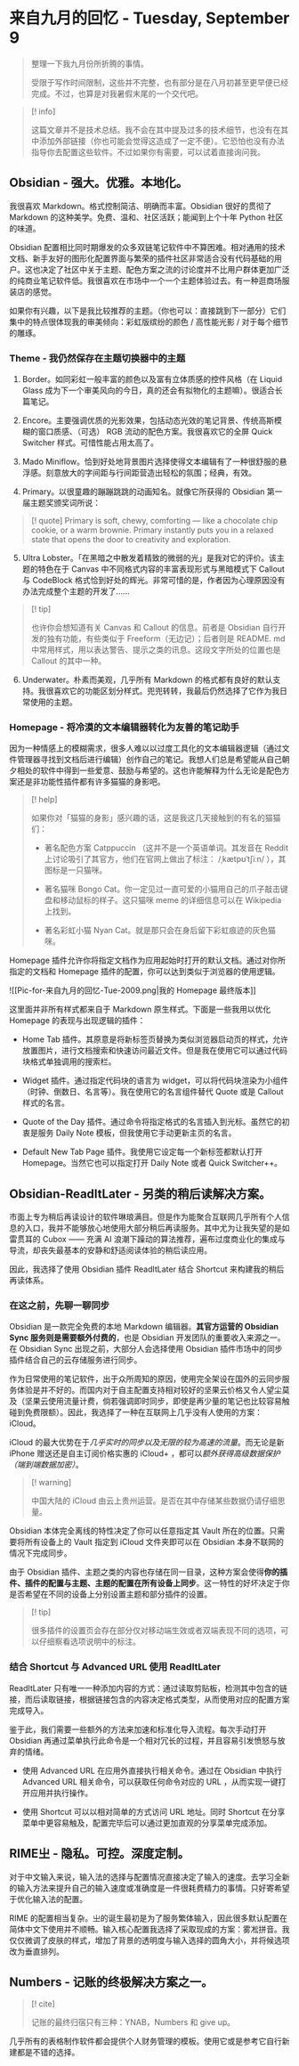 # 来自九月的回忆 - Tuesday, September 9

> 整理一下我九月份所折腾的事情。
> 
> 受限于写作时间限制，这些并不完整，也有部分是在八月初甚至更早便已经完成。不过，也算是对我暑假末尾的一个交代吧。

> [! info] 
>
> 这篇文章并不是技术总结。我不会在其中提及过多的技术细节，也没有在其中添加外部链接（你也可能会觉得这造成了一定不便）。它恐怕也没有办法指导你去配置这些软件。不过如果你有需要，可以试着直接询问我。

## Obsidian - 强大。优雅。本地化。

我很喜欢 Markdown。格式控制简洁、明确而丰富。Obsidian 很好的贯彻了 Markdown 的这种美学。免费、温和、社区活跃；能闻到上个十年 Python 社区的味道。

Obsidian 配置相比同时期爆发的众多双链笔记软件中不算困难。相对通用的技术文档、新手友好的图形化配置界面与繁荣的插件社区非常适合没有代码基础的用户。这也决定了社区中关于主题、配色方案之流的讨论度并不比用户群体更加广泛的纯商业笔记软件低。我很喜欢在市场中一个一个主题体验过去。有一种逛商场服装店的感觉。

如果你有兴趣，以下是我比较推荐的主题。（你也可以：直接跳到下一部分）它们集中的特点很体现我的审美倾向：彩虹版缤纷的颜色 / 高性能光影 / 对于每个细节的雕琢。

### Theme - 我仍然保存在主题切换器中的主题

1. Border。如同彩虹一般丰富的颜色以及富有立体质感的控件风格（在 Liquid Glass 成为下一个审美风向的今日，真的还会有拟物化的主题嘛）。很适合长篇笔记。

2. Encore。主要强调优质的光影效果，包括动态光效的笔记背景、传统高斯模糊的窗口质感、（可选） RGB 流动的配色方案。我很喜欢它的全屏 Quick Switcher 样式。可惜性能占用太高了。

3. Mado Miniflow。恰到好处地背景图片选择使得文本编辑有了一种很舒服的悬浮感。刻意放大的字间距与行间距营造出轻松的氛围；经典，有效。

4. Primary。以很童趣的蹦蹦跳跳的动画知名。就像它所获得的 Obsidian 第一届主题奖颁奖词所说：

> [! quote] 
>  Primary is soft, chewy, comforting — like a chocolate chip cookie, or a warm brownie. Primary instantly puts you in a relaxed state that opens the door to creativity and exploration.
 
5. Ultra Lobster。「在黑暗之中散发着精致的微弱的光」是我对它的评价。该主题的特色在于 Canvas 中不同格式内容的丰富表现形式与黑暗模式下 Callout 与 CodeBlock 格式恰到好处的辉光。非常可惜的是，作者因为心理原因没有办法完成整个主题的开发了……

> [! tip] 
>
> 也许你会想知道有关 Canvas 和 Callout 的信息。前者是 Obsidian 自行开发的独有功能，有些类似于 Freeform（无边记）；后者则是 README. md 中常用样式，用以表达警告、提示之类的讯息。这段文字所处的位置也是 Callout 的其中一种。

6. Underwater。朴素而美观，几乎所有 Markdown 的格式都有良好的默认支持。我很喜欢它的功能区划分样式。兜兜转转，我最后仍然选择了它作为我日常使用的主题。

### Homepage - 将冷漠的文本编辑器转化为友善的笔记助手

因为一种情感上的模糊需求，很多人难以以过度工具化的文本编辑器逻辑（通过文件管理器寻找到文档后进行编辑）创作自己的笔记。我想人们总是希望能从自己朝夕相处的软件中得到一些爱意、鼓励与希望的。这也许能解释为什么无论是配色方案还是非功能性插件都有许多猫猫的身影吧。

> [! help] 
> 
> 如果你对「猫猫的身影」感兴趣的话，这是我这几天接触到的有名的猫猫们：
> 
> - 著名配色方案 Catppuccin （这并不是一个英语单词。其发音在 Reddit 上讨论吸引了其官方，他们在官网上做出了标注： /ˌkætpʊˈtʃiːn/ ），其图标是一只猫咪。
> 
> - 著名猫咪 Bongo Cat。你一定见过一直可爱的小猫用自己的爪子敲击键盘和移动鼠标的样子。这只猫咪 meme 的详细信息可以在 Wikipedia 上找到。
> 
> - 著名彩虹小猫 Nyan Cat。就是那只会在身后留下彩虹痕迹的灰色猫咪。

Homepage 插件允许你将指定文档作为应用起始时打开的默认文档。通过对你所指定的文档和 Homepage 插件的配置，你可以达到类似于浏览器的使用逻辑。

![[Pic-for-来自九月的回忆-Tue-2009.png|我的 Homepage 最终版本]] 

这里面并非所有样式都来自于 Markdown 原生样式。下面是一些我用以优化  Homepage 的表现与出现逻辑的插件：

- Home Tab 插件。其原意是将新标签页替换为类似浏览器启动页的样式，允许放置图片，进行文档搜索和快速访问最近文件。但是我在使用它可以通过代码块格式单独调用的搜索栏。

- Widget 插件。通过指定代码块的语言为 widget，可以将代码块渲染为小组件（时钟、倒数日、名言等）。我在使用它的名言组件替代 Quote 或是 Callout 样式的名言。

- Quote of the Day 插件。通过命令将指定格式的名言插入到光标。虽然它的初衷是服务 Daily Note 模板，但我使用它手动更新主页的名言。

- Default New Tab Page 插件。我使用它设定每一个新标签都默认打开 Homepage。当然它也可以指定打开 Daily Note 或者 Quick Switcher++。

## Obsidian-ReadItLater - 另类的稍后读解决方案。

市面上专为稍后再读设计的软件琳琅满目。但是作为能聚合互联网几乎所有个人信息的入口，我并不能够放心地使用大部分稍后再读服务。其中尤为让我失望的是如雷贯耳的 Cubox —— 充满 AI 浪潮下躁动的算法推荐，遍布过度商业化的集成与导流，却丧失最基本的安静和舒适阅读体验的稍后读应用。

因此，我选择了使用 Obsidian 插件 ReadItLater 结合 Shortcut 来构建我的稍后再读体系。

### 在这之前，先聊一聊同步

Obsidian 是一款完全免费的本地 Markdown 编辑器。**其官方运营的 Obsidian Sync 服务则是需要额外付费的**，也是 Obsidian 开发团队的重要收入来源之一。在 Obsidian Sync 出现之前，大部分人会选择使用 Obsidian 插件市场中的同步插件结合自己的云存储服务进行同步。

作为日常使用的笔记软件，出于众所周知的原因，使用完全架设在国外的云同步服务体验是并不好的。而国内对于自主配置支持相对较好的坚果云价格又令人望尘莫及（坚果云使用流量计费，倘若强调即时同步，即使是再少量的笔记也比较容易触碰到免费限额）。因此，我选择了一种在互联网上几乎没有人使用的方案：iCloud。

iCloud 的最大优势在于*几乎实时的同步以及无限的较为高速的流量*。而无论是新 iPhone 赠送还是自主订阅价格实惠的 iCloud+ ，都可以*额外获得高级数据保护（端到端数据加密）*。

> [! warning] 
>
> 中国大陆的 iCloud 由云上贵州运营。是否在其中存储某些数据仍请仔细思量。

Obsidian 本体完全离线的特性决定了你可以任意指定其 Vault 所在的位置。只需要将所有设备上的 Vault 指定到 iCloud 文件夹即可以在 Obsidian 本身不联网的情况下完成同步。

由于 Obsidian 插件、主题之类的内容也存储在同一目录，这种方案会使得**你的插件、插件的配置与主题、主题的配置在所有设备上同步**。这一特性的好坏决定于你是否希望在不同的设备上分别设置主题和部分插件的设置。

> [! tip] 
>
> 很多插件的设置页会存在部分仅对移动端生效或者双端表现不同的选项，可以仔细察看选项说明中的标注。

### 结合 Shortcut 与 Advanced URL 使用 ReadItLater

ReadItLater 只有唯一一种添加内容的方式：通过读取剪贴板，检测其中包含的链接，而后读取链接，根据链接包含的内容决定格式类型，从而使用对应的配置方案完成导入。

鉴于此，我们需要一些额外的方法来加速和标准化导入流程。每次手动打开 Obsidian 再通过菜单执行此命令是一个相对冗长的过程，并且容易引发愤怒与放弃的情绪。

- 使用 Advanced URL 在应用外直接执行相关命令。通过在 Obsidian 中执行 Advanced URL 相关命令，可以获取任何命令对应的 URL ，从而实现一键打开应用并执行操作。

- 使用 Shortcut 可以以相对简单的方式访问 URL 地址。同时 Shortcut 在分享菜单中更容易触及，配置完毕后可以通过更加直观的分享菜单完成添加。

## RIME㞢 - 隐私。可控。深度定制。

对于中文输入来说，输入法的选择与配置情况直接决定了输入的速度。去学习全新的输入方法来提升自己的输入速度或准确度是一件很耗费精力的事情。只好寄希望于优化输入法的配置。

RIME 的配置相当复杂。㞢的诞生最初是为了服务繁体输入，因此很多默认配置在简体中文下使用并不顺畅。输入核心配置我选择了采取现成的方案：雾凇拼音。我仅仅微调了皮肤的样式，增加了背景的透明度与输入选择的圆角大小，并将候选项改为垂直排列。

## Numbers - 记账的终极解决方案之一。

> [! cite] 
>
> 记账的最终归宿只有三种：YNAB，Numbers 和 give up。

几乎所有的表格制作软件都会提供个人财务管理的模板。使用它或是参考它自行新建都是不错的选择。

